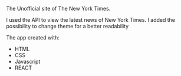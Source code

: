 The Unofficial site of The New York Times.

I used the API to view the latest news of New York Times.
I added the possibility to change theme  for a better readability

The app created with:
- HTML
- CSS
- Javascript
- REACT
